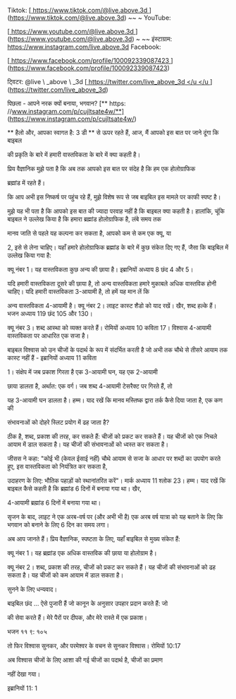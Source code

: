 Tiktok:
[<u> https://www.tiktok.com/@live.above.3d </u>] (https://www.tiktok.com/@live.above.3d) ~~ ~ YouTube:

[<u> https://www.youtube.com/@live.above.3d </u>] (https://www.youtube.com/@live.above.3d) ~ ~~ इंस्टाग्राम: <https://www.instagram.com/live.above.3d>
Facebook:

[<u> https://www.facebook.com/profile/100092339087423 </u> ] (https://www.facebook.com/profile/100092339087423)

ट्विटर: @live \ _above \ _3d
[<u> https://twitter.com/live_above_3d </u </u </u >] (https://twitter.com/live_above_3d)

पिछला - आपने नरक क्यों बनाया, भगवान?
[** https: //www.instagram.com/p/cujltsate4w/**] (https://www.instagram.com/p/cujltsate4w/)

** हैलो और, आपका स्वागत है: 3 डी **
से ऊपर रहते हैं, आज, मैं आपको इस बात पर जाने दूंगा कि बाइबल

की प्रकृति के बारे में हमारी वास्तविकता के बारे में क्या कहती है।

प्रिय वैज्ञानिक
मुझे पता है कि अब तक आपको इस बात पर संदेह है कि हम एक होलोग्राफिक

ब्रह्मांड में रहते हैं।

कि आप अभी इस निष्कर्ष पर पहुंच रहे हैं, मुझे विशेष रूप से
जब बाइबिल इस मामले पर काफी स्पष्ट है।

मुझे यह भी पता है कि आपको इस बात की ज्यादा परवाह नहीं है कि बाइबल क्या कहती है।
हालांकि, चूंकि बाइबल ने उल्लेख किया है कि हमारा ब्रह्मांड होलोग्राफिक है, लंबे समय तक

मानव जाति से पहले यह कल्पना कर सकता है, आपको कम से कम एक क्यू, या

2, इसे से लेना चाहिए।
यहाँ हमारे होलोग्राफिक ब्रह्मांड के बारे में कुछ संकेत दिए गए हैं, जैसा कि
बाइबिल में उल्लेख किया गया है:

क्यू नंबर 1। यह वास्तविकता कुछ अन्य की छाया है। इब्रानियों अध्याय 8
छंद 4 और 5।

यदि हमारी वास्तविकता दूसरे की छाया है, तो अन्य वास्तविकता हमारे मुकाबले अधिक
वास्तविक होनी चाहिए। यदि हमारी वास्तविकता 3-आयामी है, तो हमें यह मान लें कि

अन्य वास्तविकता 4-आयामी है।
क्यू नंबर 2। लाइट कास्ट शैडो को याद रखें। खैर, शब्द हल्के हैं। भजन
अध्याय 119 छंद 105 और 130।

क्यू नंबर 3। शब्द आस्था को व्यक्त करते हैं। रोमियों अध्याय 10 कविता 17। विश्वास 4-आयामी वास्तविकता पर आधारित एक
सजा है।

बाइबल विश्वास को उन चीजों के पदार्थ के रूप में संदर्भित करती है जो अभी तक
चौथे से तीसरे आयाम तक कास्ट नहीं हैं - इब्रानियों अध्याय 11 कविता

1।
संक्षेप में
जब प्रकाश गिरता है एक 3-आयामी घन, यह एक 2-आयामी

छाया डालता है, अर्थात: एक वर्ग। जब शब्द 4-आयामी टेसरैक्ट पर गिरते हैं, तो

यह 3-आयामी घन डालता है।
हम्म।
याद रखें कि मानव मस्तिष्क द्वारा तर्क कैसे दिया जाता है, एक कण की

संभावनाओं को दोहरे स्लिट प्रयोग में ढह जाता है?

ठीक है, शब्द, प्रकाश की तरह, कर सकते हैं: चीजों को प्रकट कर सकते हैं। यह चीजों को
एक निचले आयाम में डाल सकता है। यह चीजों की संभावनाओं को ध्वस्त कर सकता है।

जीसस ने कहा: "कोई भी (केवल ईसाई नहीं) चौथे आयाम से
सजा के आधार पर शब्दों का उपयोग करते हुए, इस वास्तविकता को नियंत्रित कर सकता है,

उदाहरण के लिए: भौतिक पहाड़ों को स्थानांतरित करें"। मार्क अध्याय 11 श्लोक 23।
हम्म।
याद रखें कि बाइबल कैसे कहती है कि ब्रह्मांड 6 दिनों में बनाया गया था। खैर,

4-आयामी ब्रह्मांड 6 दिनों में बनाया गया था।

सृजन के बाद, लाइट ने एक अरब-वर्ष पर (और अभी भी है) एक अरब वर्ष
यात्रा को यह बताने के लिए कि भगवान को बनाने के लिए 6 दिन का समय लगा।

अब आप जानते हैं।
प्रिय वैज्ञानिक, स्पष्टता के लिए, यहाँ बाइबिल से मुख्य संकेत हैं:

क्यू नंबर 1। यह ब्रह्मांड एक अधिक वास्तविक की छाया या होलोग्राम है।

क्यू नंबर 2। शब्द, प्रकाश की तरह, चीजों को प्रकट कर सकते हैं। यह चीजों की संभावनाओं को ढह सकता है। यह चीजों को कम आयाम में डाल सकता है।

सुनने के लिए धन्यवाद।

बाइबिल छंद
… ऐसे पुजारी हैं जो कानून के अनुसार उपहार प्रदान करते हैं: जो

की सेवा करते हैं। मेरे पैरों पर दीपक, और मेरे रास्ते में एक प्रकाश।

भजन ११ ९: १०५

तो फिर विश्वास सुनकर, और परमेश्वर के वचन से सुनकर विश्वास।
रोमियों 10:17

अब विश्वास चीजों के लिए आशा की गई चीजों का पदार्थ है, चीजों का प्रमाण

नहीं देखा गया।

इब्रानियों 11: 1



